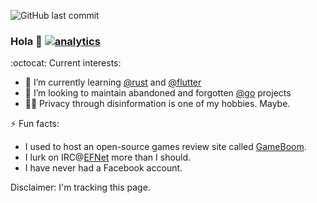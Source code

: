 ![GitHub last commit](https://img.shields.io/github/last-commit/srfrog/srfrog)

### Hola 👋 [![analytics](http://www.google-analytics.com/collect?v=1&t=pageview&tid=UA-549618-11&cid=1199c303-fe5c-4b09-bc41-c6e30eeb9c7a&dp=%2Fsrfrog)]()

:octocat: Current interests:
- 🌱 I’m currently learning [@rust][rust] and [@flutter][flutter]
- 👯 I’m looking to maintain abandoned and forgotten [@go][go] projects
- 🕵️‍♂️ Privacy through disinformation is one of my hobbies. Maybe.

⚡ Fun facts:
- I used to host an open-source games review site called [GameBoom][gameboom].
- I lurk on IRC@[EFNet][efnet] more than I should.
- I have never had a Facebook account.

Disclaimer: I'm tracking this page.

[rust]: https://github.com/rust-lang
[flutter]: https://github.com/flutter
[go]: https://github.com/golang
[gameboom]: http://gameboom.net
[efnet]: http://chat.efnet.org:9090/?channels=%23LiCe&Login=Login
